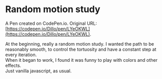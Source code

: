 # Random motion study

A Pen created on CodePen.io. Original URL: [https://codepen.io/Dillo/pen/LYeOKWL](https://codepen.io/Dillo/pen/LYeOKWL).

At the beginning, really a random motion study. I wanted the path to be reasonably smooth, to control the tortuosity and have a constant step at every iteration.  
When it began to work, I found it was funny to play with colors and other effects.  
Just vanilla javascript, as usual. 
